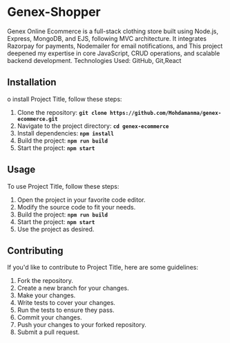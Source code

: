 
# **Genex-Shopper**

Genex Online Ecommerce is a full-stack clothing store built using Node.js, Express, MongoDB, and EJS, 
following MVC architecture. It integrates Razorpay for payments, Nodemailer for email notifications, and 
This project deepened my expertise in core JavaScript, CRUD operations, and scalable backend 
development. Technologies Used: GitHub, Git,React 

## **Installation**

o install Project Title, follow these steps:

1. Clone the repository: **`git clone https://github.com/Mohdamanma/genex-ecommerce.git`**
2. Navigate to the project directory: **`cd genex-ecommerce`**
3. Install dependencies: **`npm install`**
4. Build the project: **`npm run build`**
5. Start the project: **`npm start`**

## **Usage**

To use Project Title, follow these steps:

1. Open the project in your favorite code editor.
2. Modify the source code to fit your needs.
3. Build the project: **`npm run build`**
4. Start the project: **`npm start`**
5. Use the project as desired.


## **Contributing**

If you'd like to contribute to Project Title, here are some guidelines:

1. Fork the repository.
2. Create a new branch for your changes.
3. Make your changes.
4. Write tests to cover your changes.
5. Run the tests to ensure they pass.
6. Commit your changes.
7. Push your changes to your forked repository.
8. Submit a pull request.
